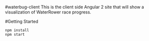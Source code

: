 #waterbug-client
This is the client side Angular 2 site that will show a visualization of WaterRower race progress.

#Getting Started
```
npm install
npm start
```